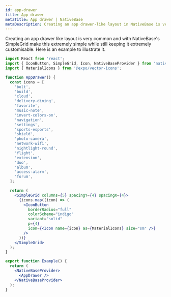 ```yaml
---
id: app-drawer
title: App drawer
metaTitle: App drawer | NativeBase
metaDescription: Creating an app drawer-like layout in NativeBase is very simple using FlatList. Read this document to learn more about how to create an app drawer with example.
---
```


Creating an app drawer like layout is very common and with NativeBase's SimpleGrid make this extremely simple while still keeping it extremely customisable. Here is an example to illustrate it.

```jsx isLive=true
import React from 'react';
import { IconButton, SimpleGrid, Icon, NativeBaseProvider } from 'native-base';
import { MaterialIcons } from '@expo/vector-icons';

function AppDrawer() {
  const icons = [
    'bolt',
    'build',
    'cloud',
    'delivery-dining',
    'favorite',
    'music-note',
    'invert-colors-on',
    'navigation',
    'settings',
    'sports-esports',
    'shield',
    'photo-camera',
    'network-wifi',
    'nightlight-round',
    'flight',
    'extension',
    'duo',
    'album',
    'access-alarm',
    'forum',
  ];

  return (
    <SimpleGrid columns={5} spacingY={4} spacingX={4}>
      {icons.map((icon) => (
        <IconButton
          borderRadius="full"
          colorScheme="indigo"
          variant="solid"
          p={4}
          icon={<Icon name={icon} as={MaterialIcons} size="sm" />}
        />
      ))}
    </SimpleGrid>
  );
}

export function Example() {
  return (
    <NativeBaseProvider>
      <AppDrawer />
    </NativeBaseProvider>
  );
}
```
